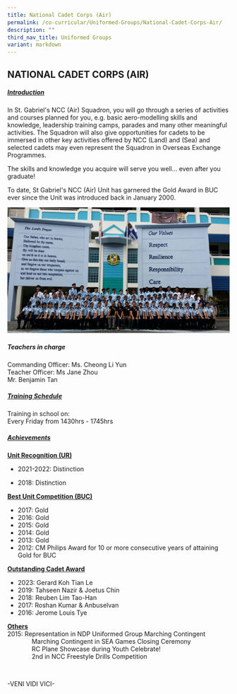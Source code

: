 ```yaml
---
title: National Cadet Corps (Air)
permalink: /co-curricular/Uniformed-Groups/National-Cadet-Corps-Air/
description: ""
third_nav_title: Uniformed Groups
variant: markdown
---
```

## NATIONAL CADET CORPS (AIR)


##### <u>Introduction</u>

In St. Gabriel's NCC (Air) Squadron, you will go through a series of activities and courses planned for you, e.g. basic aero-modelling skills and knowledge, leadership training camps, parades and many other meaningful activities. The Squadron will also give opportunities for cadets to be immersed in other key activities offered by NCC (Land) and (Sea) and selected cadets may even represent the Squadron in Overseas Exchange Programmes.

The skills and knowledge you acquire will serve you well... even after you graduate!

To date, St Gabriel's NCC (Air) Unit has garnered the Gold Award in BUC ever since the Unit was introduced back in January 2000.

![](/images/CCA/Uniformed%20Groups/National%20Cadet%20Corps%20(AIR)/NCC%20Air%202015.jpeg)

##### Teachers in charge<br>
Commanding Officer: Ms. Cheong Li Yun<br>
Teacher Officer: Ms Jane Zhou<br>
Mr. Benjamin Tan
  

##### <u>Training Schedule</u><br>
Training in school on:<br>
Every Friday from 1430hrs - 1745hrs

##### <u>Achievements</u>

**<u>Unit Recognition (UR)</u>**<br>
* 2021-2022: Distinction

* 2018: Distinction

**<u>Best Unit Competition (BUC)</u>**<br>
* 2017: Gold<br>
* 2016: Gold<br>
* 2015: Gold<br>
* 2014: Gold<br>
* 2013: Gold<br>
* 2012: CM Philips Award for 10 or more consecutive years of attaining Gold for BUC

**<u>Outstanding Cadet Award</u>**<br>
* 2023: Gerard Koh Tian Le <br>
* 2019: Tahseen Nazir &amp; Joetus Chin<br>
* 2018: Reuben Lim Tao-Han<br>
* 2017: Roshan Kumar &amp;  Anbuselvan<br>
* 2016: Jerome Louis Tye

**<u>Others</u>**<br>
2015: Representation in NDP Uniformed Group Marching Contingent<br>
&nbsp;&nbsp;&nbsp;&nbsp;&nbsp;&nbsp;&nbsp;&nbsp;&nbsp;&nbsp;&nbsp;&nbsp;&nbsp;&nbsp;Marching Contingent in SEA Games Closing Ceremony<br>
&nbsp;&nbsp;&nbsp;&nbsp;&nbsp;&nbsp;&nbsp;&nbsp;&nbsp;&nbsp;&nbsp;&nbsp;&nbsp;&nbsp;RC Plane Showcase during Youth Celebrate!<br>
&nbsp;&nbsp;&nbsp;&nbsp;&nbsp;&nbsp;&nbsp;&nbsp;&nbsp;&nbsp;&nbsp;&nbsp;&nbsp;&nbsp;2nd in NCC Freestyle Drills Competition

<br>

-VENI VIDI VICI-